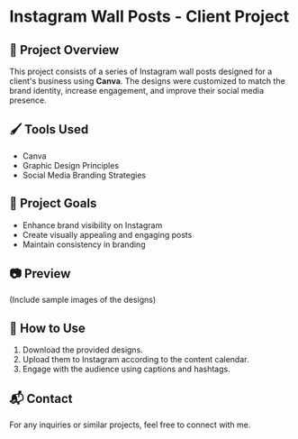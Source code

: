 # Instagram Wall Posts - Client Project  

## 📌 Project Overview  
This project consists of a series of Instagram wall posts designed for a client's business using **Canva**. The designs were customized to match the brand identity, increase engagement, and improve their social media presence.  

## 🖌️ Tools Used  
- Canva  
- Graphic Design Principles  
- Social Media Branding Strategies  

## 🎯 Project Goals  
- Enhance brand visibility on Instagram  
- Create visually appealing and engaging posts  
- Maintain consistency in branding  

## 📷 Preview  
(Include sample images of the designs)  

## 🔗 How to Use  
1. Download the provided designs.  
2. Upload them to Instagram according to the content calendar.  
3. Engage with the audience using captions and hashtags.  

## 📬 Contact  
For any inquiries or similar projects, feel free to connect with me.  
